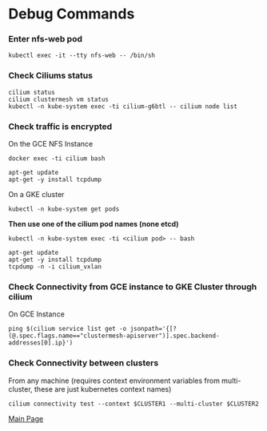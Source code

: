 # Debug Commands
### Enter nfs-web pod
```
kubectl exec -it --tty nfs-web -- /bin/sh
```
### Check Ciliums status
```
cilium status
cilium clustermesh vm status
kubectl -n kube-system exec -ti cilium-g6btl -- cilium node list
```
### Check traffic is encrypted
On the GCE NFS Instance
```
docker exec -ti cilium bash

apt-get update
apt-get -y install tcpdump
```

On a GKE cluster
```
kubectl -n kube-system get pods
```

**Then use one of the cilium pod names (none etcd)**
```
kubectl -n kube-system exec -ti <cilium pod> -- bash

apt-get update
apt-get -y install tcpdump
tcpdump -n -i cilium_vxlan
```

### Check Connectivity from GCE instance to GKE Cluster through cilium
On GCE Instance
```
ping $(cilium service list get -o jsonpath='{[?(@.spec.flags.name=="clustermesh-apiserver")].spec.backend-addresses[0].ip}')
```

### Check Connectivity between clusters
From any machine (requires context environment variables from multi-cluster, these are just kubernetes context names)
```
cilium connectivity test --context $CLUSTER1 --multi-cluster $CLUSTER2
```

[Main Page](../)